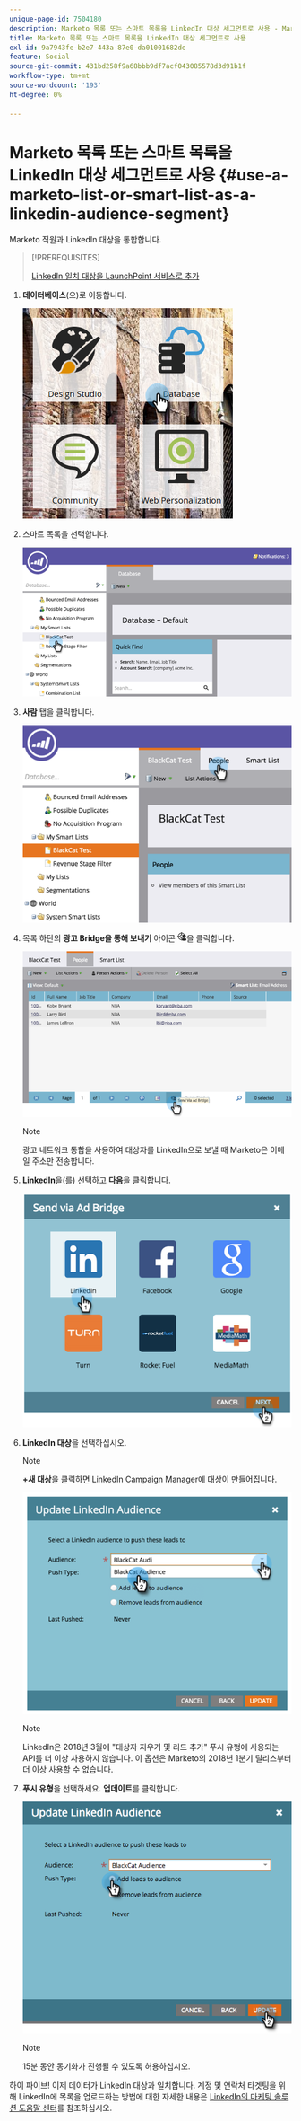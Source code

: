 ```yaml
---
unique-page-id: 7504180
description: Marketo 목록 또는 스마트 목록을 LinkedIn 대상 세그먼트로 사용 - Marketo 문서 - 제품 설명서
title: Marketo 목록 또는 스마트 목록을 LinkedIn 대상 세그먼트로 사용
exl-id: 9a7943fe-b2e7-443a-87e0-da01001682de
feature: Social
source-git-commit: 431bd258f9a68bbb9df7acf043085578d3d91b1f
workflow-type: tm+mt
source-wordcount: '193'
ht-degree: 0%

---
```


# Marketo 목록 또는 스마트 목록을 LinkedIn 대상 세그먼트로 사용 {#use-a-marketo-list-or-smart-list-as-a-linkedin-audience-segment}

Marketo 직원과 LinkedIn 대상을 통합합니다.

>[!PREREQUISITES]
>
>[LinkedIn 일치 대상을 LaunchPoint 서비스로 추가](/help/marketo/product-docs/demand-generation/ad-network-integrations/add-linkedin-matched-audiences-as-a-launchpoint-service.md)

1. **데이터베이스**(으)로 이동합니다.

   ![](assets/db.png)

1. 스마트 목록을 선택합니다.

   ![](assets/two.png)

1. **사람** 탭을 클릭합니다.

   ![](assets/three-1.png)

1. 목록 하단의 **광고 Bridge을 통해 보내기** 아이콘 ![—](assets/image2015-4-20-18-3a18-3a41.png)을 클릭합니다.

   ![](assets/four-1.png)

   >[!NOTE]
   >
   >광고 네트워크 통합을 사용하여 대상자를 LinkedIn으로 보낼 때 Marketo은 이메일 주소만 전송합니다.

1. **LinkedIn**&#x200B;을(를) 선택하고 **다음**&#x200B;을 클릭합니다.

   ![](assets/image2015-4-20-18-3a7-3a19.png)

1. **LinkedIn 대상**&#x200B;을 선택하십시오.

   >[!NOTE]
   >
   >**+새 대상**&#x200B;을 클릭하면 LinkedIn Campaign Manager에 대상이 만들어집니다.

   ![](assets/6.png)

   >[!NOTE]
   >
   >LinkedIn은 2018년 3월에 &quot;대상자 지우기 및 리드 추가&quot; 푸시 유형에 사용되는 API를 더 이상 사용하지 않습니다. 이 옵션은 Marketo의 2018년 1분기 릴리스부터 더 이상 사용할 수 없습니다.

1. **푸시 유형**&#x200B;을 선택하세요. **업데이트**&#x200B;를 클릭합니다.

   ![](assets/7.png)

   >[!NOTE]
   >
   >15분 동안 동기화가 진행될 수 있도록 허용하십시오.

하이 파이브! 이제 데이터가 LinkedIn 대상과 일치합니다. 계정 및 연락처 타겟팅을 위해 LinkedIn에 목록을 업로드하는 방법에 대한 자세한 내용은 [LinkedIn의 마케팅 솔루션 도움말 센터](https://www.linkedin.com/help/lms/answer/73938?query=ad%20segment)를 참조하십시오.
